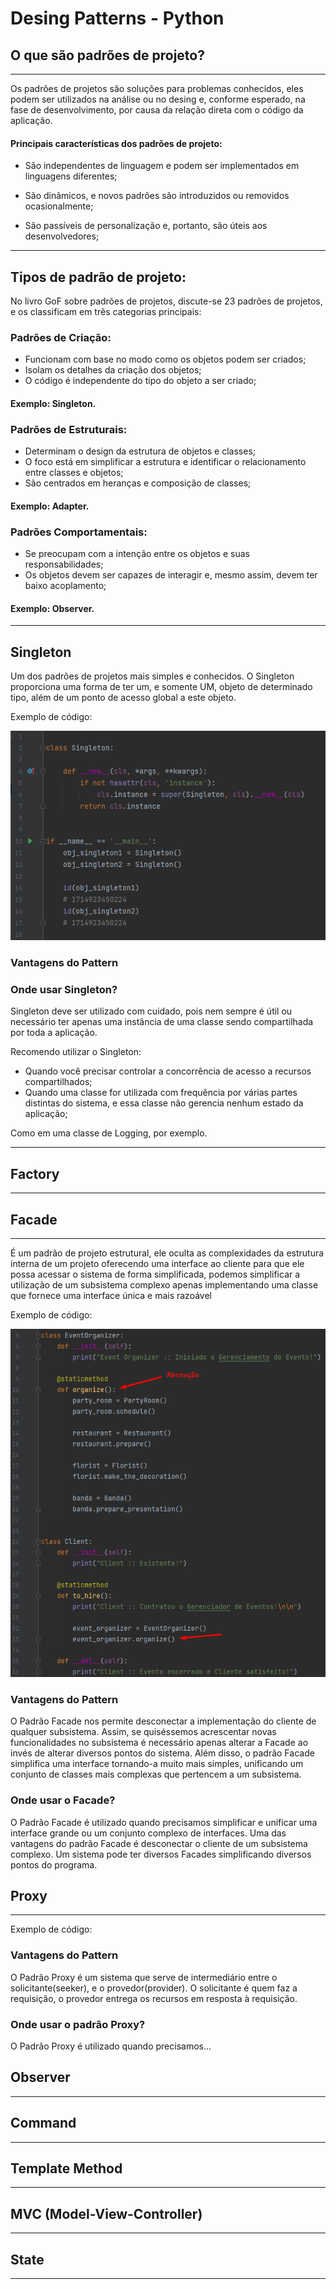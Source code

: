 # Desing  Patterns - Python

## O que são padrões de projeto?

---
Os padrões de projetos são soluções para problemas conhecidos, eles podem ser utilizados
na análise ou no desing e, conforme esperado, na fase de desenvolvimento, por causa da relação direta com o código da aplicação.

#### Principais características dos padrões de projeto:
- São independentes de linguagem e podem ser implementados em linguagens diferentes;

- São dinâmicos, e novos padrões são introduzidos ou removidos ocasionalmente;

- São passíveis de personalização e, portanto, são úteis aos desenvolvedores;
---
## Tipos de padrão de projeto:

No livro GoF sobre padrões de projetos, discute-se 23 padrões de projetos, e os classificam em 
três categorias principais:

### Padrões de Criação:
- Funcionam com base no modo como os objetos podem ser criados;
- Isolam os detalhes da criação dos objetos;
- O código é independente do tipo do objeto a ser criado;
#### Exemplo: Singleton.

### Padrões de Estruturais:
- Determinam o design da estrutura de objetos e classes;
- O foco está em simplificar a estrutura e identificar o relacionamento entre classes e objetos;
- São centrados em heranças e composição de classes;
#### Exemplo: Adapter.

### Padrões Comportamentais:
- Se preocupam com a intenção entre os objetos e suas responsabilidades;
- Os objetos devem ser capazes de interagir e, mesmo assim, devem ter baixo acoplamento;
#### Exemplo: Observer.

---

## Singleton

Um dos padrões de projetos mais simples e conhecidos.
O Singleton proporciona uma forma de ter um, e somente UM, 
objeto de determinado tipo,
além de um ponto de acesso global a este objeto.

Exemplo de código:

![img.png](images/singleton_img.png)

### Vantagens do Pattern


### Onde usar Singleton?
Singleton deve ser utilizado com cuidado, pois nem sempre é útil ou necessário ter 
apenas uma instância de uma classe sendo compartilhada por toda a aplicação.

Recomendo utilizar o Singleton:

- Quando você precisar controlar a concorrência de acesso a recursos compartilhados;
- Quando uma classe for utilizada com frequência por várias partes distintas do sistema, 
e essa classe não gerencia nenhum estado da aplicação;
  
Como em uma classe de Logging, por exemplo.

---

## Factory

---

## Facade

---
É um padrão de projeto estrutural, ele oculta as complexidades da estrutura interna de um projeto oferecendo uma
interface ao cliente para que ele possa acessar o sistema de forma simplificada, podemos simplificar a utilização de um subsistema complexo apenas implementando uma classe que fornece uma interface única e mais razoável

Exemplo de código:

![img.png](images/facade_img.png)

### Vantagens do Pattern

O Padrão Facade nos permite desconectar a implementação do cliente de qualquer subsistema. Assim, se quiséssemos acrescentar novas funcionalidades no subsistema é necessário apenas alterar a Facade ao invés de alterar diversos pontos do sistema. Além disso, o padrão Facade simplifica uma interface tornando-a muito mais simples, unificando um conjunto de classes mais complexas que pertencem a um subsistema.

### Onde usar o Facade?

O Padrão Facade é utilizado quando precisamos simplificar e unificar uma interface grande ou um conjunto complexo de interfaces. Uma das vantagens do padrão Facade é desconectar o cliente de um subsistema complexo. Um sistema pode ter diversos Facades simplificando diversos pontos do programa.

## Proxy

---

Exemplo de código:

### Vantagens do Pattern

O Padrão Proxy é um sistema que serve de intermediário entre o solicitante(seeker), e o provedor(provider). O solicitante
é quem faz a requisição, o provedor entrega os recursos em resposta à requisição.

### Onde usar o padrão Proxy?

O Padrão Proxy é utilizado quando precisamos...

## Observer

---

## Command 

---

## Template Method

---

## MVC (Model-View-Controller)

---

## State

---